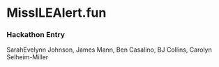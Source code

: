 # MissILEAlert.fun

### Hackathon Entry
SarahEvelynn Johnson, James Mann, Ben Casalino, BJ Collins, Carolyn Selheim-Miller
